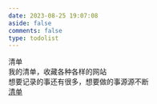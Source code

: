 ```yaml
---
date: 2023-08-25 19:07:08
aside: false
comments: false
type: todolist
---
```


<style>
/* 页面初始化 */
div#page {
    background: none;
    border: 0;
    padding: 0;
}

#article-container ul > li:not(.tab)::before {
    display: none;
}

#article-container ul > li:not(.tab) {
  padding: 0;
}

/* 页面初始化结束 */

.list_item {
    display: inline-block;
    width: calc(50% - .4rem);
    background: #fae4df;
    border-radius: 8px;
    padding: 10px 1rem 1.2rem;
    border: 2px dashed #f7a796;
    margin-right: 1rem;
    margin-bottom: 1rem;
}

[data-theme=dark] .list_item {
  background: #242424;
  border: 2px dashed #51908b;
}

.list_item h3 {
    margin: 0;
    border-bottom: var(--todo-border);
}
.list_item ul {
    font-size: 17px;
    padding: 0 !important;
    margin: 0;
}
 .list_item li{
    margin: 0 !important;
    border-bottom: var(--todo-border);
 }
.list_item li::marker {
  content: none;
}
li.achieve {
    opacity: .8;
    text-decoration: line-through;
}
@media screen and (max-width: 900px) {
  div#todolist {
    margin: 1rem 5px 0;
  }
}
@media screen and (max-width: 768px) {
  .list_item{
    width: 100%;
  }
}
</style>

<div class="author-content author-content-item album single" style="background: url(https://pic.imgdb.cn/item/64fc80bd661c6c8e5403c5d9.webp) top / cover no-repeat;">
  <div class="card-content">
    <div class="author-content-item-tips">清单</div>
    <span class="author-content-item-title">我的清单，收藏各种各样的网站</span>
    <div class="content-bottom">
      <div class="tips">想要记录的事还有很多，想要做的事源源不断</div>
    </div>
    <div class="banner-button-group">
      <a href="https://memos.nesxc.com" class="banner-button">
          <i class="fas fa-arrow-circle-right"></i>
          <span class="banner-button-text">清单</span>
        </a>
    </div>
  </div>
</div>

<div id="todolist-main"></div>

<script>
// 瀑布流函数，不用管
function waterfall(t){function e(t,e){var n=window.getComputedStyle(e);return parseFloat(n["margin"+t])||0}function n(t){return t+"px"}function r(t){return parseFloat(t.style.left)}function o(t){return t.clientWidth}function l(t){return function(t){return parseFloat(t.style.top)}(t)+function(t){return t.clientHeight}(t)+e("Bottom",t)}function i(t){return r(t)+o(t)+e("Right",t)}function u(t){t=t.sort((function(t,e){return l(t)===l(e)?r(e)-r(t):l(e)-l(t)}))}function a(e){o(t)!=h&&(e.target.removeEventListener(e.type,arguments.callee),waterfall(t))}"string"==typeof t&&(t=document.querySelector(t));var s=[].map.call(t.children,(function(t){return t.style.position="absolute",t}));t.style.position="relative";var f=[];s.length&&(s[0].style.top="0px",s[0].style.left=n(e("Left",s[0])),f.push(s[0]));for(var p=1;p<s.length;p++){var c=s[p-1],y=s[p];if(!(i(c)+o(y)<=o(t)))break;y.style.top=c.style.top,y.style.left=n(i(c)+e("Left",y)),f.push(y)}for(;p<s.length;p++){u(f);y=s[p];var d=f.pop();y.style.top=n(l(d)+e("Top",y)),y.style.left=n(r(d)),f.push(y)}u(f);var v=f[0];t.style.height=n(l(v));var h=o(t);window.addEventListener?window.addEventListener("resize",a):document.body.onresize=a}

// 清单函数
fetch('https://memos.nesxc.com/api/v1/memo?openId=77099f6f-86bf-4c45-baa6-d08428c0bf27&creatorId=70&tag=清单')
  .then(res => res.json())
  .then(data => {
    // 获取并处理数据
    data = data;
    let box = document.getElementById('todolist-main');
    data.forEach(item => {
      // 处理数据
      let content = item.content,
        title = content.match(/\[(.*?)\]/g)[0].replace(/\[(.*?)\]/,'$1');
        
      // 去掉多余内容，替换清单内容，并添加链接的处理
      content = content.replace(/#.*\s/g, '')
                       .replace(/(-\s\[\s\]\s)(.*)/g, `<li class="todolist-li"><i class="fa-regular fa-circle"></i><span>$2</span></li>`)
                       .replace(/(-\s\[x\]\s)(.*)/g, `<li class="todolist-li"><i class="fa-regular fa-circle-check"></i><span>$2</span></li>`)
                       .replace(/\[(.*?)\]\((.*?)\)/g, '<a target="_blank" href="$2">$1</a>');
                       
      // 渲染数据
      let div = document.createElement('div');
      div.className = 'list_item';
      div.innerHTML = `<h3>${title}</h3><ul>${content}</ul>`;
      box.appendChild(div);
    });
    waterfall('#todolist-main');
  })
  .catch(error => {
    console.error(error);
  });
</script>
